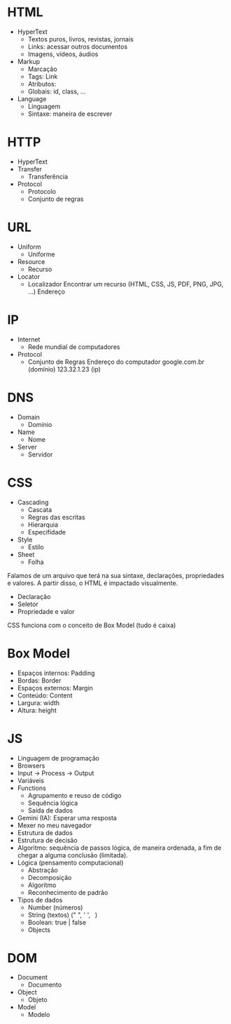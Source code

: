 # HTML

- HyperText 
    - Textos puros, livros, revistas, jornais
    - Links: acessar outros documentos
    - Imagens, vídeos, áudios
- Markup
    - Marcação 
    - Tags: <a> Link </a>
    - Atributos: <a href="https://site.com.br"></a>
    - Globais: id, class, ...
- Language
    - Linguagem
    - Sintaxe: maneira de escrever


# HTTP

- HyperText 
- Transfer
    - Transferência 
- Protocol
    - Protocolo 
    - Conjunto de regras


# URL 
- Uniform
    - Uniforme
- Resource 
    - Recurso
- Locator
    - Localizador
Encontrar um recurso (HTML, CSS, JS, PDF, PNG, JPG, ...)
Endereço

# IP
- Internet
    - Rede mundial de computadores
- Protocol
    - Conjunto de Regras
Endereço do computador
google.com.br (domínio)
123.32.1.23 (ip)

# DNS
- Domain 
    - Domínio
- Name
    - Nome
- Server
    - Servidor

# CSS
- Cascading
    - Cascata
    - Regras das escritas
    - Hierarquia
    - Especifidade
- Style
    - Estilo
- Sheet
    - Folha

Falamos de um arquivo que terá na sua sintaxe, declarações, propriedades e valores.
A partir disso, o HTML é impactado visualmente.

 - Declaração 
 - Seletor
 - Propriedade e valor

CSS funciona com o conceito de Box Model (tudo é caixa)
# Box Model
- Espaços internos: Padding
- Bordas: Border
- Espaços externos: Margin
- Conteúdo: Content
- Largura: width
- Altura: height

# JS
- Linguagem de programação 
- Browsers
- Input -> Process -> Output
- Variáveis
- Functions
    - Agrupamento e reuso de código
    - Sequência lógica
    - Saída de dados
- Gemini (IA): Esperar uma resposta
- Mexer no meu navegador 
- Estrutura de dados 
- Estrutura de decisão 
- Algoritmo: sequência de passos lógica, de maneira ordenada, a fim de chegar a alguma conclusão (limitada).
- Lógica (pensamento computacional)
    - Abstração 
    - Decomposição 
    - Algoritmo
    - Reconhecimento de padrão  
- Tipos de dados
    - Number (números)
    - String (textos) (" ", ' ', ` `)
    - Boolean: true | false
    - Objects 

# DOM
- Document
    - Documento
- Object
    - Objeto
- Model
    - Modelo